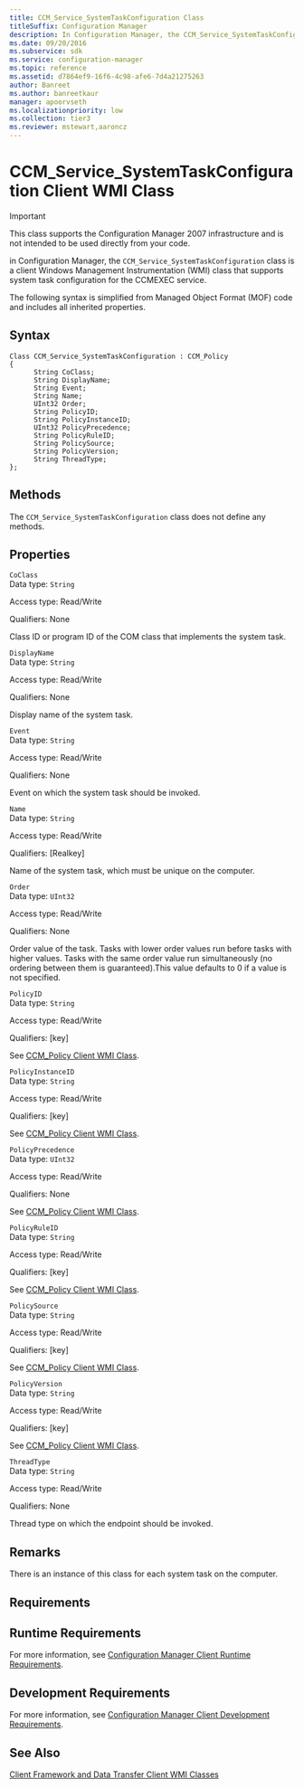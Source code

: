 ```yaml
---
title: CCM_Service_SystemTaskConfiguration Class
titleSuffix: Configuration Manager
description: In Configuration Manager, the CCM_Service_SystemTaskConfiguration class is a client WMI class that supports system task configuration for the CCMEXEC service.
ms.date: 09/20/2016
ms.subservice: sdk
ms.service: configuration-manager
ms.topic: reference
ms.assetid: d7864ef9-16f6-4c98-afe6-7d4a21275263
author: Banreet
ms.author: banreetkaur
manager: apoorvseth
ms.localizationpriority: low
ms.collection: tier3
ms.reviewer: mstewart,aaroncz 
---
```

# CCM_Service_SystemTaskConfiguration Client WMI Class
> [!IMPORTANT]
>  This class supports the Configuration Manager 2007 infrastructure and is not intended to be used directly from your code.  

 in Configuration Manager, the `CCM_Service_SystemTaskConfiguration` class is a client Windows Management Instrumentation (WMI) class that supports system task configuration for the CCMEXEC service.  

 The following syntax is simplified from Managed Object Format (MOF) code and includes all inherited properties.  

## Syntax  

```  
Class CCM_Service_SystemTaskConfiguration : CCM_Policy  
{  
      String CoClass;  
      String DisplayName;  
      String Event;  
      String Name;  
      UInt32 Order;  
      String PolicyID;  
      String PolicyInstanceID;  
      UInt32 PolicyPrecedence;  
      String PolicyRuleID;  
      String PolicySource;  
      String PolicyVersion;  
      String ThreadType;  
};  
```  

## Methods  
 The `CCM_Service_SystemTaskConfiguration` class does not define any methods.  

## Properties  
 `CoClass`  
 Data type: `String`  

 Access type: Read/Write  

 Qualifiers: None  

 Class ID or program ID of the COM class that implements the system task.  

 `DisplayName`  
 Data type: `String`  

 Access type: Read/Write  

 Qualifiers: None  

 Display name of the system task.  

 `Event`  
 Data type: `String`  

 Access type: Read/Write  

 Qualifiers: None  

 Event on which the system task should be invoked.  

 `Name`  
 Data type: `String`  

 Access type: Read/Write  

 Qualifiers: [Realkey]  

 Name of the system task, which must be unique on the computer.  

 `Order`  
 Data type: `UInt32`  

 Access type: Read/Write  

 Qualifiers: None  

 Order value of the task. Tasks with lower order values run before tasks with higher values. Tasks with the same order value run simultaneously (no ordering between them is guaranteed).This value defaults to 0 if a value is not specified.  

 `PolicyID`  
 Data type: `String`  

 Access type: Read/Write  

 Qualifiers: [key]  

 See [CCM_Policy Client WMI Class](../../../../../develop/reference/core/clients/client-classes/ccm_policy-client-wmi-class.md).  

 `PolicyInstanceID`  
 Data type: `String`  

 Access type: Read/Write  

 Qualifiers: [key]  

 See [CCM_Policy Client WMI Class](../../../../../develop/reference/core/clients/client-classes/ccm_policy-client-wmi-class.md).  

 `PolicyPrecedence`  
 Data type: `UInt32`  

 Access type: Read/Write  

 Qualifiers: None  

 See [CCM_Policy Client WMI Class](../../../../../develop/reference/core/clients/client-classes/ccm_policy-client-wmi-class.md).  

 `PolicyRuleID`  
 Data type: `String`  

 Access type: Read/Write  

 Qualifiers: [key]  

 See [CCM_Policy Client WMI Class](../../../../../develop/reference/core/clients/client-classes/ccm_policy-client-wmi-class.md).  

 `PolicySource`  
 Data type: `String`  

 Access type: Read/Write  

 Qualifiers: [key]  

 See [CCM_Policy Client WMI Class](../../../../../develop/reference/core/clients/client-classes/ccm_policy-client-wmi-class.md).  

 `PolicyVersion`  
 Data type: `String`  

 Access type: Read/Write  

 Qualifiers: [key]  

 See [CCM_Policy Client WMI Class](../../../../../develop/reference/core/clients/client-classes/ccm_policy-client-wmi-class.md).  

 `ThreadType`  
 Data type: `String`  

 Access type: Read/Write  

 Qualifiers: None  

 Thread type on which the endpoint should be invoked.  

## Remarks  
 There is an instance of this class for each system task on the computer.  

## Requirements  

## Runtime Requirements  
 For more information, see [Configuration Manager Client Runtime Requirements](../../../../../develop/core/reqs/client-runtime-requirements.md).  

## Development Requirements  
 For more information, see [Configuration Manager Client Development Requirements](../../../../../develop/core/reqs/client-development-requirements.md).  

## See Also  
 [Client Framework and Data Transfer Client WMI Classes](../../../../../develop/reference/core/clients/client-classes/client-framework-and-data-transfer-client-wmi-classes.md)
